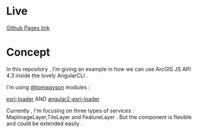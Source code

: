 # Live

[Github Pages link](https://ashrafonline.github.io/ESRI43AngularCLI/)

# Concept 

In this repository , I'm giving an example in how we can use ArcGIS JS API 4.3 inside the lovely AngularCLI .

I'm using [@tomwayson](https://github.com/tomwayson) modules : 

[esri-loader](https://github.com/tomwayson/esri-loader) AND [angular2-esri-loader](https://github.com/tomwayson/angular2-esri-loader)

Currently , I'm focusing on three types of services : MapImageLayer,TileLayer and FeatureLayer . But the component is flexible and could be extended easily .
